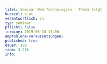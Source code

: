 ```yaml
---
titel: Seminar Web-Technologien - Thema folgt
kuerzel: s-wt
verantwortlich: cn
typ: seminar
pflicht: false
termine: 2019-06-18 13:00
empfohlene-voraussetzungen: 
published: true
dauer: 180
raum: 3.216
info: 
---
```



